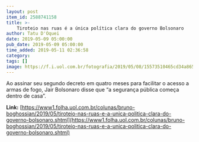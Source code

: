 ```yaml
---
layout: post
item_id: 2588741158
title: >-
    Tiroteio nas ruas é a única política clara do governo Bolsonaro
author: Tatu D'Oquei
date: 2019-05-09 05:00:00
pub_date: 2019-05-09 05:00:00
time_added: 2019-05-11 02:36:58
category: 
tags: []
image: https://f.i.uol.com.br/fotografia/2019/05/08/15573510465cd34a8652600_1557351046_3x2_rt.jpg
---
```


Ao assinar seu segundo decreto em quatro meses para facilitar o acesso a armas de fogo, Jair Bolsonaro disse que “a segurança pública começa dentro de casa”.

**Link:** [https://www1.folha.uol.com.br/colunas/bruno-boghossian/2019/05/tiroteio-nas-ruas-e-a-unica-politica-clara-do-governo-bolsonaro.shtml](https://www1.folha.uol.com.br/colunas/bruno-boghossian/2019/05/tiroteio-nas-ruas-e-a-unica-politica-clara-do-governo-bolsonaro.shtml)

